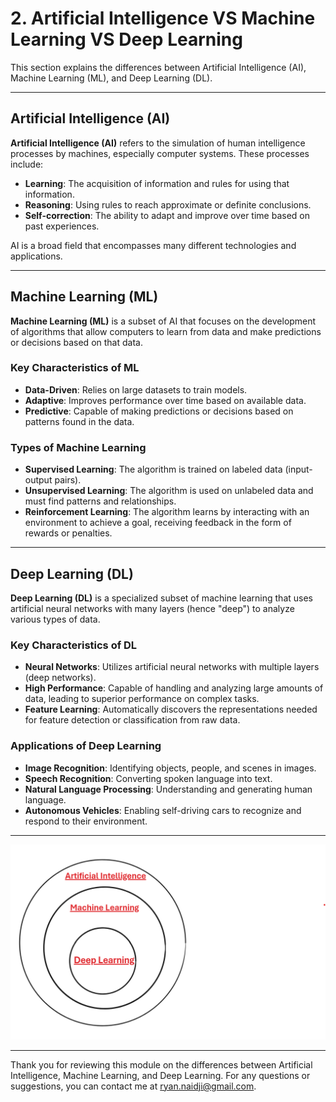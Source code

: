 # 2. Artificial Intelligence VS Machine Learning VS Deep Learning

This section explains the differences between Artificial Intelligence (AI), Machine Learning (ML), and Deep Learning (DL).

---

## Artificial Intelligence (AI)

**Artificial Intelligence (AI)** refers to the simulation of human intelligence processes by machines, especially computer systems. These processes include:

- **Learning**: The acquisition of information and rules for using that information.
- **Reasoning**: Using rules to reach approximate or definite conclusions.
- **Self-correction**: The ability to adapt and improve over time based on past experiences.

AI is a broad field that encompasses many different technologies and applications.

---

## Machine Learning (ML)

**Machine Learning (ML)** is a subset of AI that focuses on the development of algorithms that allow computers to learn from data and make predictions or decisions based on that data.

### Key Characteristics of ML

- **Data-Driven**: Relies on large datasets to train models.
- **Adaptive**: Improves performance over time based on available data.
- **Predictive**: Capable of making predictions or decisions based on patterns found in the data.

### Types of Machine Learning

- **Supervised Learning**: The algorithm is trained on labeled data (input-output pairs).
- **Unsupervised Learning**: The algorithm is used on unlabeled data and must find patterns and relationships.
- **Reinforcement Learning**: The algorithm learns by interacting with an environment to achieve a goal, receiving feedback in the form of rewards or penalties.

---

## Deep Learning (DL)

**Deep Learning (DL)** is a specialized subset of machine learning that uses artificial neural networks with many layers (hence "deep") to analyze various types of data.

### Key Characteristics of DL

- **Neural Networks**: Utilizes artificial neural networks with multiple layers (deep networks).
- **High Performance**: Capable of handling and analyzing large amounts of data, leading to superior performance on complex tasks.
- **Feature Learning**: Automatically discovers the representations needed for feature detection or classification from raw data.

### Applications of Deep Learning

- **Image Recognition**: Identifying objects, people, and scenes in images.
- **Speech Recognition**: Converting spoken language into text.
- **Natural Language Processing**: Understanding and generating human language.
- **Autonomous Vehicles**: Enabling self-driving cars to recognize and respond to their environment.

---

![Subsets of AI](AI_Subsets.png)

---

Thank you for reviewing this module on the differences between Artificial Intelligence, Machine Learning, and Deep Learning. For any questions or suggestions, you can contact me at [ryan.naidji@gmail.com](mailto:ryan.naidji@gmail.com).
